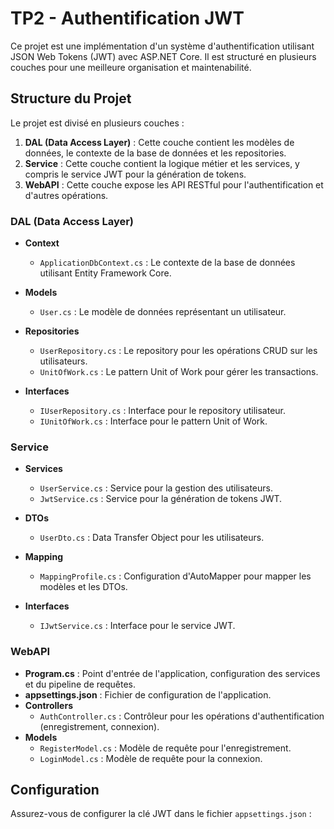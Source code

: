 # TP2 - Authentification JWT

Ce projet est une implémentation d'un système d'authentification utilisant JSON Web Tokens (JWT) avec ASP.NET Core. Il est structuré en plusieurs couches pour une meilleure organisation et maintenabilité.

## Structure du Projet

Le projet est divisé en plusieurs couches :

1. **DAL (Data Access Layer)** : Cette couche contient les modèles de données, le contexte de la base de données et les repositories.
2. **Service** : Cette couche contient la logique métier et les services, y compris le service JWT pour la génération de tokens.
3. **WebAPI** : Cette couche expose les API RESTful pour l'authentification et d'autres opérations.

### DAL (Data Access Layer)

- **Context**
  - `ApplicationDbContext.cs` : Le contexte de la base de données utilisant Entity Framework Core.

- **Models**
  - `User.cs` : Le modèle de données représentant un utilisateur.

- **Repositories**
  - `UserRepository.cs` : Le repository pour les opérations CRUD sur les utilisateurs.
  - `UnitOfWork.cs` : Le pattern Unit of Work pour gérer les transactions.

- **Interfaces**
  - `IUserRepository.cs` : Interface pour le repository utilisateur.
  - `IUnitOfWork.cs` : Interface pour le pattern Unit of Work.

### Service

- **Services**
  - `UserService.cs` : Service pour la gestion des utilisateurs.
  - `JwtService.cs` : Service pour la génération de tokens JWT.

- **DTOs**
  - `UserDto.cs` : Data Transfer Object pour les utilisateurs.

- **Mapping**
  - `MappingProfile.cs` : Configuration d'AutoMapper pour mapper les modèles et les DTOs.

- **Interfaces**
  - `IJwtService.cs` : Interface pour le service JWT.

### WebAPI

- **Program.cs** : Point d'entrée de l'application, configuration des services et du pipeline de requêtes.
- **appsettings.json** : Fichier de configuration de l'application.
- **Controllers**
  - `AuthController.cs` : Contrôleur pour les opérations d'authentification (enregistrement, connexion).
- **Models**
  - `RegisterModel.cs` : Modèle de requête pour l'enregistrement.
  - `LoginModel.cs` : Modèle de requête pour la connexion.

## Configuration

Assurez-vous de configurer la clé JWT dans le fichier `appsettings.json` :

